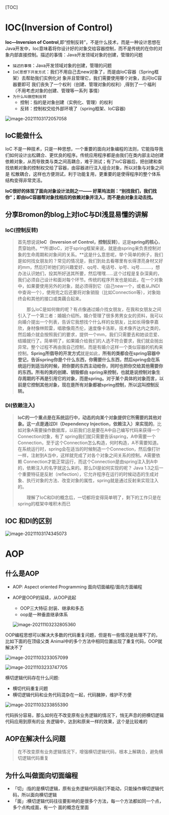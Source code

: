  

[TOC]

# IOC(Inversion of Control)

**Ioc—Inversion of Control**,即“控制反转”，不是什么技术，而是一种设计思想在Java开发中，Ioc意味着将你设计好的对象交给容器控制，而不是传统的在你的对象内部直接控制。描述的事情：Java开发领域对象的创建，管理的问题

+ `描述的事情`：Java开发领域对象的创建，管理的问题
+ `IoC思想下开发⽅式`：我们不⽤⾃⼰去new对象了，⽽是由IoC容器（Spring框架）去帮助我们实例化对 象并且管理它，我们需要使⽤哪个对象，去问IoC容器要即可 我们丧失了⼀个权利（创建、管理对象的权利）,得到了⼀个福利（不⽤考虑对象的创建、管理等⼀系列 事情）
+ `为什么叫做控制反转`
    + 控制：指的是对象创建（实例化、管理）的权利
    + 反转：控制权交给外部环境了（spring框架、IoC容器)	

![image-20211103172057058](https://cdn.wuzx.cool/image-20211103172057058.png)

## IoC能做什么

IoC 不是一种技术，只是一种思想，一个重要的面向对象编程的法则，它能指导我们如何设计出松耦合、更优良的程序。传统应用程序都是由我们在类内部主动创建依赖对象，从而导致类与类之间高耦合，难于测试；有了IoC容器后，把创建和查找依赖对象的控制权交给了容器，由容器进行注入组合对象，所以对象与对象之间是 松散耦合，这样也方便测试，利于功能复用，更重要的是使得程序的整个体系结构变得非常灵活。

**IoC很好的体现了面向对象设计法则之一—— 好莱坞法则：“别找我们，我们找你”；即由IoC容器帮对象找相应的依赖对象并注入，而不是由对象主动去找。**



## 分享Bromon的blog上对IoC与DI浅显易懂的讲解

### IoC(控制反转)

> 首先想说说**IoC（Inversion of Control，控制反转）**。这是**spring的核心**，贯穿始终。**所谓IoC，对于spring框架来说，就是由spring来负责控制对象的生命周期和对象间的关系。**这是什么意思呢，举个简单的例子，我们是如何找女朋友的？常见的情况是，我们到处去看哪里有长得漂亮身材又好的mm，然后打听她们的兴趣爱好、qq号、电话号、ip号、iq号………，想办法认识她们，投其所好送其所要，然后嘿嘿……这个过程是复杂深奥的，我们必须自己设计和面对每个环节。传统的程序开发也是如此，在一个对象中，如果要使用另外的对象，就必须得到它（自己new一个，或者从JNDI中查询一个），使用完之后还要将对象销毁（比如Connection等），对象始终会和其他的接口或类藕合起来。
>
> 　　那么IoC是如何做的呢？有点像通过婚介找女朋友，在我和女朋友之间引入了一个第三者：婚姻介绍所。婚介管理了很多男男女女的资料，我可以向婚介提出一个列表，告诉它我想找个什么样的女朋友，比如长得像李嘉欣，身材像林熙雷，唱歌像周杰伦，速度像卡洛斯，技术像齐达内之类的，然后婚介就会按照我们的要求，提供一个mm，我们只需要去和她谈恋爱、结婚就行了。简单明了，如果婚介给我们的人选不符合要求，我们就会抛出异常。整个过程不再由我自己控制，而是有婚介这样一个类似容器的机构来控制。**Spring所倡导的开发方式**就是如此，**所有的类都会在spring容器中登记，告诉spring你是个什么东西，你需要什么东西，然后spring会在系统运行到适当的时候，把你要的东西主动给你，同时也把你交给其他需要你的东西。所有的类的创建、销毁都由 spring来控制，也就是说控制对象生存周期的不再是引用它的对象，而是spring。对于某个具体的对象而言，以前是它控制其他对象，现在是所有对象都被spring控制，所以这叫控制反转。**

### DI(依赖注入)

> **IoC的一个重点是在系统运行中，动态的向某个对象提供它所需要的其他对象。这一点是通过DI（Dependency Injection，依赖注入）来实现的**。比如对象A需要操作数据库，以前我们总是要在A中自己编写代码来获得一个Connection对象，有了 spring我们就只需要告诉spring，A中需要一个Connection，至于这个Connection怎么构造，何时构造，A不需要知道。在系统运行时，spring会在适当的时候制造一个Connection，然后像打针一样，注射到A当中，这样就完成了对各个对象之间关系的控制。A需要依赖 Connection才能正常运行，而这个Connection是由spring注入到A中的，依赖注入的名字就这么来的。那么DI是如何实现的呢？ Java 1.3之后一个重要特征是反射（reflection），它允许程序在运行的时候动态的生成对象、执行对象的方法、改变对象的属性，spring就是通过反射来实现注入的。
>
> 　　理解了IoC和DI的概念后，一切都将变得简单明了，剩下的工作只是在spring的框架中堆积木而已

## IOC 和DI的区别
![image-20211103174345073](https://cdn.wuzx.cool/image-20211103174345073.png)

# AOP

## 什么是AOP

+ AOP: Aspect oriented Programming 面向切面编程/面向方面编程

+ AOP是OOP的延续，从OOP说起

  + OOP三大特征:封装、继承和多态
  + oop是一种垂直继承体系

  ![image-20211103232805360](https://cdn.wuzx.cool/image-20211103232805360.png)

OOP编程思想可以解决大多数的代码重复问题，但是有一些情况是处理不了的，比如下面的在顶级父类 Animal中的多个方法中相同位置出现了重复代码，OOP就解决不了

![image-20211103233057099](https://cdn.wuzx.cool/image-20211103233057099.png)

![image-20211103233747705](https://cdn.wuzx.cool/image-20211103233747705.png)

横切逻辑代码存在什么问题:

+ 横切代码重复问题
+ 横切逻辑代码和业务代码混杂在一起，代码臃肿，维护不方便

![image-20211103233855390](https://cdn.wuzx.cool/image-20211103233855390.png)

代码拆分容易，那么如何在不改变原有业务逻辑的情况下，悄无声息的把横切逻辑代码应用到原有的业
务逻辑中，达到和原来一样的效果，这个是比较难的

## **AOP**在解决什么问题

> 在不改变原有业务逻辑情况下，增强横切逻辑代码，根本上解耦合，避免横切逻辑代码重复

## 为什么叫做面向切面编程

+ 「切」:指的是横切逻辑，原有业务逻辑代码我们不能动，只能操作横切逻辑代码，所以面向横切逻辑
+ 「面」:横切逻辑代码往往要影响的是很多个方法，每一个方法都如同一个点，多个点构成面，有一个
  面的概念在里面